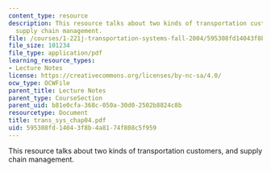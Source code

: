 ```yaml
---
content_type: resource
description: This resource talks about two kinds of transportation customers, and
  supply chain management.
file: /courses/1-221j-transportation-systems-fall-2004/595308fd14043f8b4a8174f808c5f959_trans_sys_chap04.pdf
file_size: 101234
file_type: application/pdf
learning_resource_types:
- Lecture Notes
license: https://creativecommons.org/licenses/by-nc-sa/4.0/
ocw_type: OCWFile
parent_title: Lecture Notes
parent_type: CourseSection
parent_uid: b81e0cfa-368c-050a-30d0-2502b8824c8b
resourcetype: Document
title: trans_sys_chap04.pdf
uid: 595308fd-1404-3f8b-4a81-74f808c5f959
---
```

This resource talks about two kinds of transportation customers, and supply chain management.